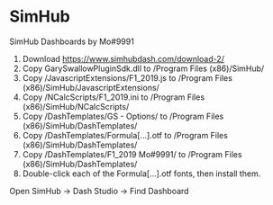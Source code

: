 # SimHub
SimHub Dashboards by Mo#9991

1. Download https://www.simhubdash.com/download-2/
2. Copy GarySwallowPluginSdk.dll to /Program Files (x86)/SimHub/
3. Copy /JavascriptExtensions/F1_2019.js to /Program Files (x86)/SimHub/JavascriptExtensions/
4. Copy /NCalcScripts/F1_2019.ini to /Program Files (x86)/SimHub/NCalcScripts/
5. Copy /DashTemplates/GS - Options/ to /Program Files (x86)/SimHub/DashTemplates/
6. Copy /DashTemplates/Formula[...].otf to /Program Files (x86)/SimHub/DashTemplates/
8. Copy /DashTemplates/F1_2019 Mo#9991/ to /Program Files (x86)/SimHub/DashTemplates/
7. Double-click each of the Formula[...].otf fonts, then install them.

Open SimHub -> Dash Studio -> Find Dashboard
